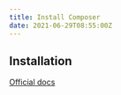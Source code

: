 ```yaml
---
title: Install Composer
date: 2021-06-29T08:55:00Z
---
```


## Installation

[Official docs](https://getcomposer.org/download/)
